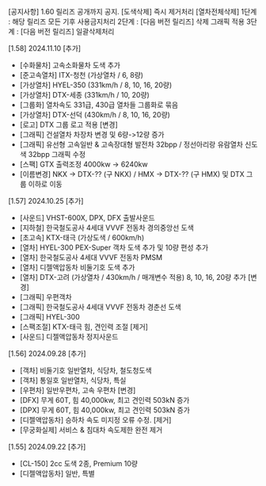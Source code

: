 [공지사항] 1.60 릴리즈 공개까지 공지.
[도색삭제] 즉시 제거처리
[열차전체삭제]
1단계 : 해당 릴리즈 모든 기후 사용금지처리
2단계 : [다음 버전 릴리즈] 삭제 그래픽 적용
3단계 : [다음 버전 릴리즈] 일괄삭제처리

[1.58] 2024.11.10
[추가]
- [수화물차] 고속소화물차 도색 추가
- [준고속열차] ITX-청천 (가상열차 / 6, 8량)
- [가상열차] HYEL-350 (331km/h / 8, 10, 16, 20량)
- [가상열차] DTX-세종 (331km/h / 10, 20량)
- [그룹화] 열차속도 331급, 430급 열차들 그룹화로 묶음
- [가상열차] DTX-선덕 (430km/h / 8, 10, 16, 20량)
- [로고] DTX 그룹 로고 적용
[변경]
- [그래픽] 건설열차 차장차 변경 및 6량->12량 증가
- [그래픽] 유선형 고속일반 & 고속장대형 발전차 32bpp / 정선아리랑 유람열차 신도색 32bpp 그래픽 수정
- [스팩] GTX 출력조정 4000kw -> 6240kw
- [이름변경] NKX -> DTX-?? (구 NKX) / HMX -> DTX-?? (구 HMX) 및 DTX 그룹 이하로 이동

[1.57] 2024.10.25
[추가]
- [사운드] VHST-600X, DPX, DFX 출발사운드
- [지하철] 한국철도공사 4세대 VVVF 전동차 경의중앙선 도색
- [초고속] KTX-태극 (가상도색 / 600km/h)
- [열차] HYEL-300 PEX-Super 객차 도색 추가 및 10량 편성 추가
- [열차] 한국철도공사 4세대 VVVF 전동차 PMSM
- [열차] 디젤액압동차 비둘기호 도색 추가
- [열차] DTX-고려 (가상열차 / 430km/h / 매개변수 적용) 8, 10, 16, 20량 추가
[변경]
- [그래픽] 우편객차
- [그래픽] 한국철도공사 4세대 VVVF 전동차 경춘선 도색
- [그래픽] HYEL-300
- [스팩조절] KTX-태극 힘, 견인력 조절
[제거]
- [사운드] 디젤액압동차 정지사운드

[1.56] 2024.09.28
[추가]
- [객차] 비둘기호 일반열차, 식당차, 철도청도색
- [객차] 통일호 일반열차, 식당차, 특실
- [우편차] 일반우편차, 고속 우편차
[변경]
- [DFX] 무게 60T, 힘 40,000kw, 최고 견인력 503kN 증가
- [DPX] 무게 60T, 힘 40,000kw, 최고 견인력 503kN 증가
- [디젤액압동차] 승하차 속도 미지정 오류 수정.
[제거]
- [무궁화실제] 서비스 & 침대차 속도제한 완전 제거

[1.55] 2024.09.22
[추가]
- [CL-150] 2cc 도색 2종, Premium 10량
- [디젤액압동차] 일반, 특별